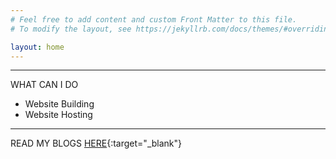 ```yaml
---
# Feel free to add content and custom Front Matter to this file.
# To modify the layout, see https://jekyllrb.com/docs/themes/#overriding-theme-defaults

layout: home
---
```

---
WHAT CAN I DO

* Website Building 
* Website Hosting

---
READ MY BLOGS [HERE](https://medium.com/@sagarmaurya){:target="_blank"}